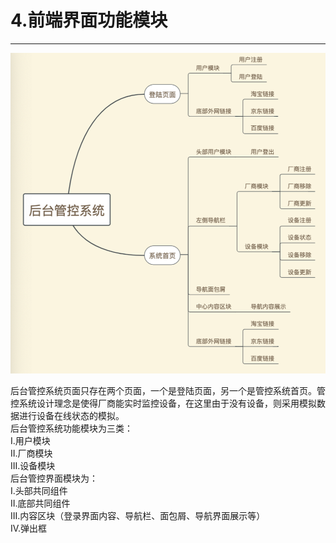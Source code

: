 # 4.前端界面功能模块

---

![FeGUI](../imgs/FeGUIBuild/FeGUI.png)

后台管控系统页面只存在两个页面，一个是登陆页面，另一个是管控系统首页。管控系统设计理念是使得厂商能实时监控设备，在这里由于没有设备，则采用模拟数据进行设备在线状态的模拟。<br>
后台管控系统功能模块为三类：<br>
I.用户模块<br>
II.厂商模块<br>
III.设备模块<br>
后台管控界面模块为：<br>
I.头部共同组件<br>
II.底部共同组件<br>
III.内容区块（登录界面内容、导航栏、面包屑、导航界面展示等）<br>
IV.弹出框<br>
